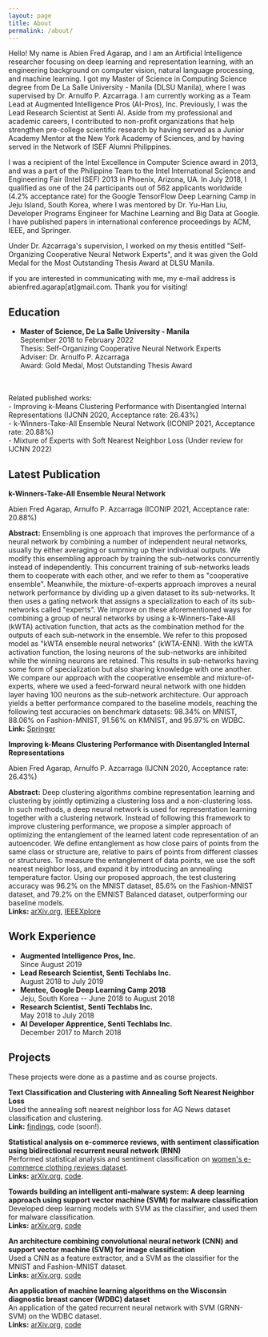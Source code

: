 ```yaml
---
layout: page
title: About
permalink: /about/
---
```


Hello! My name is Abien Fred Agarap, and I am an Artificial Intelligence
researcher focusing on deep learning and representation learning, with an
engineering background on computer vision, natural language processing, and
machine learning. I got my Master of Science in Computing Science degree
from De La Salle University - Manila (DLSU Manila), where I was supervised by
Dr. Arnulfo P. Azcarraga. I am currently working as a Team Lead at Augmented
Intelligence Pros (AI-Pros), Inc. Previously, I was the Lead Research Scientist
at Senti AI. Aside from my professional and academic careers, I contributed to
non-profit organizations that help strengthen pre-college scientific research
by having served as a Junior Academy Mentor at the New York Academy of
Sciences, and by having served in the Network of ISEF Alumni Philippines.

I was a recipient of the Intel Excellence in Computer Science award in 2013,
and was a part of the Philippine Team to the Intel International Science and
Engineering Fair (Intel ISEF) 2013 in Phoenix, Arizona, UA. In July 2018, I
qualified as one of the 24 participants out of 562 applicants worldwide (4.2%
acceptance rate) for the Google TensorFlow Deep Learning Camp in Jeju Island,
South Korea, where I was mentored by Dr. Yu-Han Liu, Developer Programs
Engineer for Machine Learning and Big Data at Google. I have published papers
in international conference proceedings by ACM, IEEE, and Springer.

Under Dr. Azcarraga's supervision, I worked on my thesis entitled "Self-Organizing
Cooperative Neural Network Experts", and it was given the Gold Medal
for the Most Outstanding Thesis Award at DLSU Manila.
     
If you are interested in communicating with me, my e-mail address is abienfred.agarap[at]gmail.com. Thank you for visiting!

## Education

- **Master of Science, De La Salle University - Manila**
<br>September 2018 to February 2022
<br>Thesis: Self-Organizing Cooperative Neural Network Experts
<br>Adviser: Dr. Arnulfo P. Azcarraga
<br>Award: Gold Medal, Most Outstanding Thesis Award
<br>
<br>Related published works:
<br>- Improving k-Means Clustering Performance with Disentangled Internal
Representations (IJCNN 2020, Acceptance rate: 26.43%)
<br>- k-Winners-Take-All Ensemble Neural Network (ICONIP 2021, Acceptance rate:
20.88%)
<br>- Mixture of Experts with Soft Nearest Neighbor Loss (Under review for
IJCNN 2022)

## Latest Publication

**k-Winners-Take-All Ensemble Neural Network**

Abien Fred Agarap, Arnulfo P. Azcarraga (ICONIP 2021, Acceptance rate: 20.88%)

**Abstract:** Ensembling is one approach that improves the performance of a neural network by combining a number of independent neural networks, usually by either averaging or summing up their individual outputs. We modify this ensembling approach by training the sub-networks concurrently instead of independently. This concurrent training of sub-networks leads them to cooperate with each other, and we refer to them as "cooperative ensemble". Meanwhile, the mixture-of-experts approach improves a neural network performance by dividing up a given dataset to its sub-networks. It then uses a gating network that assigns a specialization to each of its sub-networks called "experts". We improve on these aforementioned ways for combining a group of neural networks by using a k-Winners-Take-All (kWTA) activation function, that acts as the combination method for the outputs of each sub-network in the ensemble. We refer to this proposed model as "kWTA ensemble neural networks" (kWTA-ENN). With the kWTA activation function, the losing neurons of the sub-networks are inhibited while the winning neurons are retained. This results in sub-networks having some form of specialization but also sharing knowledge with one another. We compare our approach with the cooperative ensemble and mixture-of-experts, where we used a feed-forward neural network with one hidden layer having 100 neurons as the sub-network architecture. Our approach yields a better performance compared to the baseline models, reaching the following test accuracies on benchmark datasets: 98.34% on MNIST, 88.06% on Fashion-MNIST, 91.56% on KMNIST, and 95.97% on WDBC.<br>**Link:** [Springer](https://link.springer.com/chapter/10.1007%2F978-3-030-92270-2_22)


**Improving k-Means Clustering Performance with Disentangled Internal
Representations**

Abien Fred Agarap, Arnulfo P. Azcarraga (IJCNN 2020, Acceptance rate: 26.43%)

**Abstract:** Deep clustering algorithms combine representation learning and clustering by jointly optimizing a clustering loss and a non-clustering loss. In such methods, a deep neural network is used for representation learning together with a clustering network. Instead of following this framework to improve clustering performance, we propose a simpler approach of optimizing the entanglement of the learned latent code representation of an autoencoder. We define entanglement as how close pairs of points from the same class or structure are, relative to pairs of points from different classes or structures. To measure the entanglement of data points, we use the soft nearest neighbor loss, and expand it by introducing an annealing temperature factor. Using our proposed approach, the test clustering accuracy was 96.2% on the MNIST dataset, 85.6% on the Fashion-MNIST dataset, and 79.2% on the EMNIST Balanced dataset, outperforming our baseline models.<br>**Links:** [arXiv.org](https://arxiv.org/abs/2006.04535), [IEEEXplore](https://ieeexplore.ieee.org/document/9207192)


## Work Experience
- **Augmented Intelligence Pros, Inc.**<br>Since August 2019
- **Lead Research Scientist, Senti Techlabs Inc.**<br>August 2018 to July 2019
- **Mentee, Google Deep Learning Camp 2018**<br>Jeju, South Korea -- June 2018 to August 2018
- **Research Scientist, Senti Techlabs Inc.**<br>May 2018 to July 2018
- **AI Developer Apprentice, Senti Techlabs Inc.**<br>December 2017 to March 2018


## Projects

These projects were done as a pastime and as course projects.

**Text Classification and Clustering with Annealing Soft Nearest Neighbor Loss**<br>
Used the annealing soft nearest neighbor loss for AG News dataset classification and clustering.<br>**Link:** [findings](https://www.researchgate.net/publication/348050060_Text_Classification_and_Clustering_with_Annealing_Soft_Nearest_Neighbor_Loss), code (soon!).

**Statistical analysis on e-commerce reviews, with sentiment classification using bidirectional recurrent neural network (RNN)**<br>
Performed statistical analysis and sentiment classification on [women's e-commerce clothing reviews dataset](https://www.kaggle.com/nicapotato/womens-ecommerce-clothing-reviews).<br>**Links:** [arXiv.org](https://arxiv.org/abs/1805.03687), [code](https://github.com/AFAgarap/ecommerce-reviews-analysis).

**Towards building an intelligent anti-malware system: A deep learning approach using support vector machine (SVM) for malware classification**<br>
Developed deep learning models with SVM as the classifier, and used them for malware classification.<br>**Links:** [arXiv.org](https://arxiv.org/abs/1801.00318), [code](https://github.com/AFAgarap/malware-classification)

**An architecture combining convolutional neural network (CNN) and support vector machine (SVM) for image classification**<br>
Used a CNN as a feature extractor, and a SVM as the classifier for the MNIST and Fashion-MNIST dataset.<br>**Links:** [arXiv.org](https://arxiv.org/abs/1712.03541), [code](https://github.com/AFAgarap/cnn-svm)


**An application of machine learning algorithms on the Wisconsin diagnostic breast cancer (WDBC) dataset**<br>
An application of the gated recurrent neural network with SVM (GRNN-SVM) on the WDBC dataset.<br>**Links:** [arXiv.org](https://arxiv.org/abs/1711.07831), [code](https://github.com/AFAgarap/wisconsin-breast-cancer)
